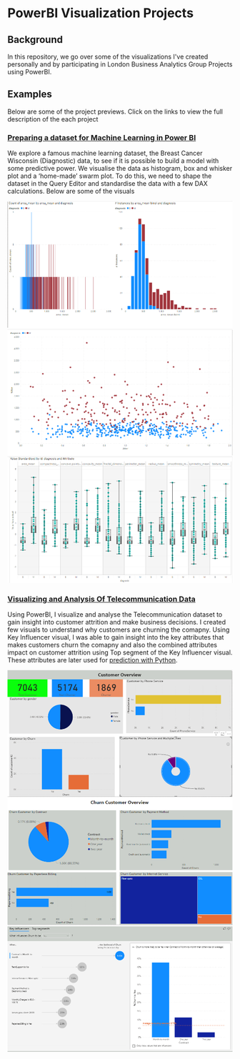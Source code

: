 # PowerBI Visualization Projects
## Background
In this repository, we go over some of the visualizations I've created personally and by participating in London Business Analytics Group Projects using PowerBI. 

## Examples
Below are some of the project previews. Click on the links to view the full description of the each project
### [Preparing a dataset for Machine Learning in Power BI](https://github.com/mayorofdata/PowerBI-Visualization-Projects/tree/master/Preparing%20a%20dataset%20for%20Machine%20Learning%20in%20Power%20BI)
We explore a famous machine learning dataset, the Breast Cancer Wisconsin (Diagnostic) data, to see if it is possible to build a model with some predictive power.  We visualise the data as histogram, box and whisker plot and a ‘home-made’ swarm plot.  To do this, we need to shape the dataset in the Query Editor and standardise the data with a few DAX calculations. Below are some of the visuals

![Image of Histo](https://github.com/mayorofdata/PowerBI-Visualization-Projects/blob/master/Preparing%20a%20dataset%20for%20Machine%20Learning%20in%20Power%20BI/histogram.PNG)
![Image of Swarn](https://github.com/mayorofdata/PowerBI-Visualization-Projects/blob/master/Preparing%20a%20dataset%20for%20Machine%20Learning%20in%20Power%20BI/swarm_plot.PNG)
![Image of box](https://github.com/mayorofdata/PowerBI-Visualization-Projects/blob/master/Preparing%20a%20dataset%20for%20Machine%20Learning%20in%20Power%20BI/box_plot.PNG)


### [Visualizing and Analysis Of Telecommunication Data](https://github.com/mayorofdata/PowerBI-Visualization-Projects/tree/master/Visualizing%20and%20Analysis%20Of%20Telecommunication%20Data)
Using PowerBI, I visualize and analyse the Telecommunication dataset to gain insight into customer attrition and make business decisions. I created few visuals to understand why customers are churning the comapny. Using Key Influencer visual, I was able to gain insight into the key attributes that makes customers churn the comapny and also the combined attributes impact on customer attrition using Top segment of the Key Influencer visual. These attributes are later used for [prediction with Python](https://github.com/mayorofdata/Customer-Churn-Prediction-using-Logistic-Regression).

![Image of Customer](https://github.com/mayorofdata/PowerBI-Visualization-Projects/blob/master/Visualizing%20and%20Analysis%20Of%20Telecommunication%20Data/customer_overview.PNG)
![Image of churn](https://github.com/mayorofdata/PowerBI-Visualization-Projects/blob/master/Visualizing%20and%20Analysis%20Of%20Telecommunication%20Data/churn_overview.PNG)
![Image of key](https://github.com/mayorofdata/PowerBI-Visualization-Projects/blob/master/Visualizing%20and%20Analysis%20Of%20Telecommunication%20Data/key_inf.PNG)

